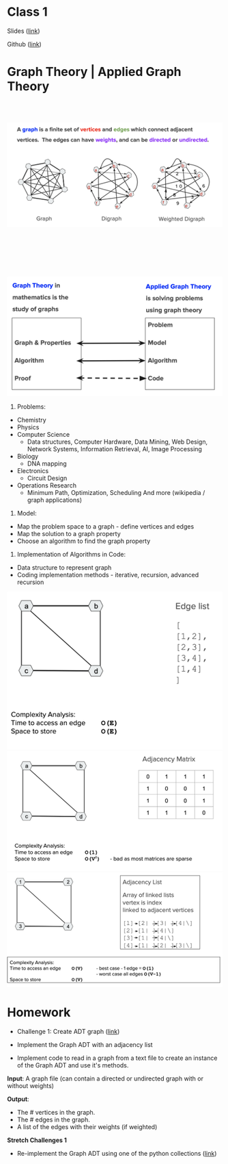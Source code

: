 # Class 1
Slides ([link](https://docs.google.com/presentation/u/2/d/1eOGVRA2ziw9swgB1t0VXn2_gnIWl1sd-H5xglgSa3-E/copy?id=1eOGVRA2ziw9swgB1t0VXn2_gnIWl1sd-H5xglgSa3-E&copyCollaborators=false&copyComments=false&includeResolvedCommentsOnCopy=false&title=Copy%20of%2001.%20Intro%20to%20Graph%20Theory&token=AC4w5Vgylm0_Hd_sXOYbpOHW3hS5Jx8CsA%3A1562794766111&usp=slides_web))

Github ([link](https://github.com/Make-School-Courses/CS-2.2-Advanced-Recursion-and-Graphs/blob/master/Lessons/1.Intro-Graph-Theory.md))


# Graph Theory | Applied Graph Theory
<br>
<br>

![](img/graphs.png)

<br>
<br>
<br>
<br>
<br>

![](img/graph-theory.png)

1. Problems:
  * Chemistry
  * Physics
  * Computer Science
    * Data structures, Computer Hardware, Data Mining, Web Design, Network Systems, Information Retrieval, AI, Image Processing
  * Biology
    * DNA mapping
  * Electronics
    * Circuit Design
  * Operations Research
    * Minimum Path, Optimization, Scheduling
  And more (wikipedia / graph applications)
1. Model:  
  * Map the problem space to a graph - define vertices and edges
  * Map the solution to a graph property
  * Choose an algorithm to find the graph property
1. Implementation of Algorithms in Code:
  * Data structure to represent graph
  * Coding implementation methods - iterative, recursion, advanced recursion

![](img/edge.png)
![](img/matrix.png)
![](img/ll.png)


# Homework
* Challenge 1: Create ADT graph ([link](https://github.com/Make-School-Courses/CS-2.2-Advanced-Recursion-and-Graphs/blob/master/Challenges/Challenges.md#challenge-1))

* Implement the Graph ADT with an adjacency list
* Implement code to read in a graph from a text file to create an instance of the Graph ADT and use it's methods.

**Input**: A graph file (can contain a directed or undirected graph with or without weights)

**Output**:
* The # vertices in the graph.
* The # edges in the graph.
* A list of the edges with their weights (if weighted)

**Stretch Challenges 1**
* Re-implement the Graph ADT using one of the python collections ([link](https://docs.python.org/3.6/library/collections.html#module-collections))
